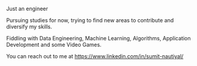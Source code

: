Just an engineer

Pursuing studies for now, trying to find new areas to contribute and diversify my skills.

Fiddling with Data Engineering, Machine Learning, Algorithms, Application Development and some Video Games.

You can reach out to me at https://www.linkedin.com/in/sumit-nautiyal/
